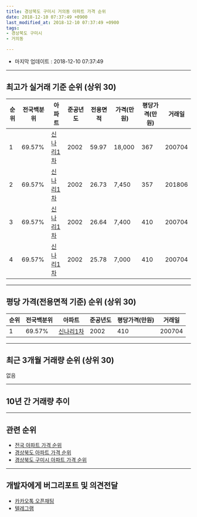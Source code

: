 ```yaml
---
title: 경상북도 구미시 거의동 아파트 가격 순위
date: 2018-12-10 07:37:49 +0900
last_modified_at: 2018-12-10 07:37:49 +0900
tags:
- 경상북도 구미시
- 거의동

---
```


* 마지막 업데이트 : 2018-12-10 07:37:49

---

## 최고가 실거래 기준 순위 (상위 30)


|순위|전국백분위|아파트|준공년도|전용면적|가격(만원)|평당가격(만원)|거래일|
|---|---|---|---|---|---|---|---|
|1|69.57%|[신나리1차](https://search.naver.com/search.naver?query=%EA%B2%BD%EC%83%81%EB%B6%81%EB%8F%84+%EA%B5%AC%EB%AF%B8%EC%8B%9C+%EA%B1%B0%EC%9D%98%EB%8F%99+%EC%8B%A0%EB%82%98%EB%A6%AC1%EC%B0%A8)|2002|59.97|18,000|367|200704|
|2|69.57%|[신나리1차](https://search.naver.com/search.naver?query=%EA%B2%BD%EC%83%81%EB%B6%81%EB%8F%84+%EA%B5%AC%EB%AF%B8%EC%8B%9C+%EA%B1%B0%EC%9D%98%EB%8F%99+%EC%8B%A0%EB%82%98%EB%A6%AC1%EC%B0%A8)|2002|26.73|7,450|357|201806|
|3|69.57%|[신나리1차](https://search.naver.com/search.naver?query=%EA%B2%BD%EC%83%81%EB%B6%81%EB%8F%84+%EA%B5%AC%EB%AF%B8%EC%8B%9C+%EA%B1%B0%EC%9D%98%EB%8F%99+%EC%8B%A0%EB%82%98%EB%A6%AC1%EC%B0%A8)|2002|26.64|7,400|410|200704|
|4|69.57%|[신나리1차](https://search.naver.com/search.naver?query=%EA%B2%BD%EC%83%81%EB%B6%81%EB%8F%84+%EA%B5%AC%EB%AF%B8%EC%8B%9C+%EA%B1%B0%EC%9D%98%EB%8F%99+%EC%8B%A0%EB%82%98%EB%A6%AC1%EC%B0%A8)|2002|25.78|7,000|410|200704|


---

## 평당 가격(전용면적 기준) 순위 (상위 30)


|순위|전국백분위|아파트|준공년도|평당가격(만원)|거래일|
|---|---|---|---|---|---|
|1|69.57%|[신나리1차](https://search.naver.com/search.naver?query=%EA%B2%BD%EC%83%81%EB%B6%81%EB%8F%84+%EA%B5%AC%EB%AF%B8%EC%8B%9C+%EA%B1%B0%EC%9D%98%EB%8F%99+%EC%8B%A0%EB%82%98%EB%A6%AC1%EC%B0%A8)|2002|410|200704|


---

## 최근 3개월 거래량 순위 (상위 30)

없음

---

## 10년 간 거래량 추이


<div style="width:100%;">
    <canvas id="deal_progress" height="250"></canvas>
</div>

<script>
new Chart(document.getElementById("deal_progress"), {
    type: 'line',
    data: {
        labels: ['200812','200901','200902','200903','200904','200905','200906','200907','200908','200909','200910','200911','200912','201001','201002','201003','201004','201005','201006','201007','201008','201009','201010','201011','201012','201101','201102','201103','201104','201105','201106','201107','201108','201109','201110','201111','201112','201201','201202','201203','201204','201205','201206','201207','201208','201209','201210','201211','201212','201301','201302','201303','201304','201305','201306','201307','201308','201309','201310','201311','201312','201401','201402','201403','201404','201405','201406','201407','201408','201409','201410','201411','201412','201501','201502','201503','201504','201505','201506','201507','201508','201509','201510','201511','201512','201601','201602','201603','201604','201605','201606','201607','201608','201609','201610','201611','201612','201701','201702','201703','201704','201705','201706','201707','201708','201709','201710','201711','201712','201801','201802','201803','201804','201805','201806','201807','201808','201809','201810','201811','201812'],
        datasets: [{
            label: '실거래 수',
            pointRadius: 1,
            data: [1, 3, 2, 6, 3, 2, 5, 5, 5, 5, 6, 3, 4, 1, 3, 2, 2, 2, 1, 6, 2, 9, 5, 5, 6, 3, 1, 12, 2, 5, 9, 4, 3, 1, 2, 1, 1, 3, 2, 3, 2, 4, 1, 3, 1, 0, 1, 1, 2, 4, 2, 2, 4, 1, 3, 2, 2, 2, 3, 0, 3, 3, 3, 0, 7, 2, 4, 2, 3, 6, 8, 1, 0, 7, 1, 1, 0, 3, 0, 2, 5, 4, 1, 4, 1, 1, 1, 2, 2, 0, 0, 1, 2, 1, 3, 1, 1, 4, 2, 0, 2, 2, 1, 1, 0, 1, 0, 4, 1, 1, 1, 3, 4, 2, 2, 3, 1, 0, 0, 0, 0],
            borderColor: "rgba(255, 201, 14, 1)",
            backgroundColor: "rgba(255, 201, 14, 0.5)",
            fill: true,
        }]
    },
    options: {
        responsive: true,
        title: {
            display: true,
            text: '10년간 거래량 추이'
        },
        tooltips: {
            mode: 'index',
            intersect: false,
        },
        hover: {
            mode: 'nearest',
            intersect: true
        },
        scales: {
            xAxes: [{
                display: true,
                scaleLabel: {
                    display: true,
                    labelString: '년/월'
                }
            }],
            yAxes: [{
                display: true,
                ticks: {
                    suggestedMin: 0,
                },
                scaleLabel: {
                    display: true,
                    labelString: '실거래 수'
                }
            }]
        }
    }
});

</script>


---

## 관련 순위

- [전국 아파트 가격 순위](https://inasie.github.io/apt-ranking/전국)
- [경상북도 아파트 가격 순위](https://inasie.github.io/apt-ranking/경상북도)
- [경상북도 구미시 아파트 가격 순위](https://inasie.github.io/apt-ranking/경상북도-구미시)


---

## 개발자에게 버그리포트 및 의견전달

- [카카오톡 오픈채팅](https://open.kakao.com/o/gLJUAP4)
- [텔레그램](https://t.me/inasie)


